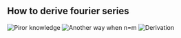 ## How to derive fourier series
![Piror knowledge](https://user-images.githubusercontent.com/67142421/154923818-be9592f1-b4aa-4b9d-b68b-a046b388e1fb.jpg)
![Another way when n=m](https://user-images.githubusercontent.com/67142421/154923847-9f294c3f-98b1-4e8c-9074-858640b37ede.jpg)
![Derivation](https://user-images.githubusercontent.com/67142421/154923859-250a665b-b8da-4e3b-a68a-c2278874d83b.jpg)
